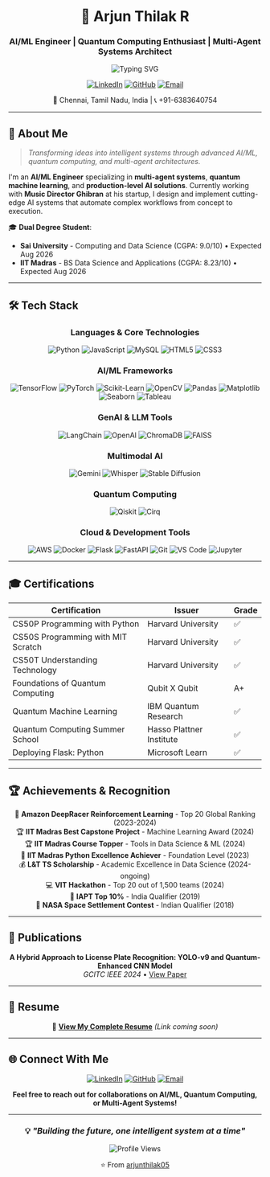 <div align="center">

# 🚀 Arjun Thilak R

### AI/ML Engineer | Quantum Computing Enthusiast | Multi-Agent Systems Architect

![Typing SVG](https://readme-typing-svg.herokuapp.com?font=Fira+Code&size=22&duration=3000&pause=1000&color=00F7F7&center=true&vCenter=true&width=600&lines=Building+Intelligent+Systems;Multi-Agent+Architectures;Quantum+Machine+Learning;Production-Level+AI+Solutions)

[![LinkedIn](https://img.shields.io/badge/LinkedIn-0077B5?style=for-the-badge&logo=linkedin&logoColor=white)](https://linkedin.com/in/arjun-thilak)
[![GitHub](https://img.shields.io/badge/GitHub-100000?style=for-the-badge&logo=github&logoColor=white)](https://github.com/arjunthilak05)
[![Email](https://img.shields.io/badge/Email-D14836?style=for-the-badge&logo=gmail&logoColor=white)](mailto:arjunthilak2005@gmail.com)

📍 Chennai, Tamil Nadu, India | 📞 +91-6383640754

</div>

---

## 🌟 About Me

> *Transforming ideas into intelligent systems through advanced AI/ML, quantum computing, and multi-agent architectures.*

I'm an **AI/ML Engineer** specializing in **multi-agent systems**, **quantum machine learning**, and **production-level AI solutions**. Currently working with **Music Director Ghibran** at his startup, I design and implement cutting-edge AI systems that automate complex workflows from concept to execution.

🎓 **Dual Degree Student**:
- **Sai University** - Computing and Data Science (CGPA: 9.0/10) • Expected Aug 2026
- **IIT Madras** - BS Data Science and Applications (CGPA: 8.23/10) • Expected Aug 2026

---

## 🛠️ Tech Stack

<div align="center">

### Languages & Core Technologies
![Python](https://img.shields.io/badge/PYTHON-3776AB?style=for-the-badge&logo=python&logoColor=white)
![JavaScript](https://img.shields.io/badge/JAVASCRIPT-F7DF1E?style=for-the-badge&logo=javascript&logoColor=black)
![MySQL](https://img.shields.io/badge/MYSQL-4479A1?style=for-the-badge&logo=mysql&logoColor=white)
![HTML5](https://img.shields.io/badge/HTML5-E34F26?style=for-the-badge&logo=html5&logoColor=white)
![CSS3](https://img.shields.io/badge/CSS3-1572B6?style=for-the-badge&logo=css3&logoColor=white)

### AI/ML Frameworks
![TensorFlow](https://img.shields.io/badge/TENSORFLOW-FF6F00?style=for-the-badge&logo=tensorflow&logoColor=white)
![PyTorch](https://img.shields.io/badge/PYTORCH-EE4C2C?style=for-the-badge&logo=pytorch&logoColor=white)
![Scikit-Learn](https://img.shields.io/badge/SCIKIT--LEARN-F7931E?style=for-the-badge&logo=scikit-learn&logoColor=white)
![OpenCV](https://img.shields.io/badge/OPENCV-5C3EE8?style=for-the-badge&logo=opencv&logoColor=white)
![Pandas](https://img.shields.io/badge/PANDAS-150458?style=for-the-badge&logo=pandas&logoColor=white)
![Matplotlib](https://img.shields.io/badge/MATPLOTLIB-11557C?style=for-the-badge&logo=python&logoColor=white)
![Seaborn](https://img.shields.io/badge/SEABORN-3776AB?style=for-the-badge&logo=python&logoColor=white)
![Tableau](https://img.shields.io/badge/TABLEAU-E97627?style=for-the-badge&logo=tableau&logoColor=white)

### GenAI & LLM Tools
![LangChain](https://img.shields.io/badge/LANGCHAIN-121212?style=for-the-badge&logo=chainlink&logoColor=white)
![OpenAI](https://img.shields.io/badge/GPT--4-412991?style=for-the-badge&logo=openai&logoColor=white)
![ChromaDB](https://img.shields.io/badge/CHROMADB-FF6F00?style=for-the-badge&logo=database&logoColor=white)
![FAISS](https://img.shields.io/badge/FAISS-00ADD8?style=for-the-badge&logo=meta&logoColor=white)

### Multimodal AI
![Gemini](https://img.shields.io/badge/GEMINI-8E75B2?style=for-the-badge&logo=google&logoColor=white)
![Whisper](https://img.shields.io/badge/WHISPER-412991?style=for-the-badge&logo=openai&logoColor=white)
![Stable Diffusion](https://img.shields.io/badge/STABLE_DIFFUSION-8B5CF6?style=for-the-badge&logo=stability-ai&logoColor=white)

### Quantum Computing
![Qiskit](https://img.shields.io/badge/QISKIT-6929C4?style=for-the-badge&logo=qiskit&logoColor=white)
![Cirq](https://img.shields.io/badge/CIRQ-4285F4?style=for-the-badge&logo=google&logoColor=white)

### Cloud & Development Tools
![AWS](https://img.shields.io/badge/AWS-232F3E?style=for-the-badge&logo=amazon-aws&logoColor=white)
![Docker](https://img.shields.io/badge/DOCKER-2496ED?style=for-the-badge&logo=docker&logoColor=white)
![Flask](https://img.shields.io/badge/FLASK-000000?style=for-the-badge&logo=flask&logoColor=white)
![FastAPI](https://img.shields.io/badge/FASTAPI-009688?style=for-the-badge&logo=fastapi&logoColor=white)
![Git](https://img.shields.io/badge/GIT-F05032?style=for-the-badge&logo=git&logoColor=white)
![VS Code](https://img.shields.io/badge/VS_CODE-007ACC?style=for-the-badge&logo=visual-studio-code&logoColor=white)
![Jupyter](https://img.shields.io/badge/JUPYTER-F37626?style=for-the-badge&logo=jupyter&logoColor=white)

</div>

---

## 🎓 Certifications

<div align="center">

| Certification | Issuer | Grade |
|--------------|--------|-------|
| CS50P Programming with Python | Harvard University | ✅ |
| CS50S Programming with MIT Scratch | Harvard University | ✅ |
| CS50T Understanding Technology | Harvard University | ✅ |
| Foundations of Quantum Computing | Qubit X Qubit | A+ |
| Quantum Machine Learning | IBM Quantum Research | ✅ |
| Quantum Computing Summer School | Hasso Plattner Institute | ✅ |
| Deploying Flask: Python | Microsoft Learn | ✅ |

</div>

---

## 🏆 Achievements & Recognition

<div align="center">

🚀 **Amazon DeepRacer Reinforcement Learning** - Top 20 Global Ranking (2023-2024)  
🏆 **IIT Madras Best Capstone Project** - Machine Learning Award (2024)  
🏆 **IIT Madras Course Topper** - Tools in Data Science & ML (2024)  
🎯 **IIT Madras Python Excellence Achiever** - Foundation Level (2023)  
💰 **L&T TS Scholarship** - Academic Excellence in Data Science (2024-ongoing)  
💻 **VIT Hackathon** - Top 20 out of 1,500 teams (2024)  
🧪 **IAPT Top 10%** - India Qualifier (2019)  
🚀 **NASA Space Settlement Contest** - Indian Qualifier (2018)

</div>

---

## 📜 Publications

<div align="center">

**A Hybrid Approach to License Plate Recognition: YOLO-v9 and Quantum-Enhanced CNN Model**  
*GCITC IEEE 2024* • [View Paper](https://ieeexplore.ieee.org/document/10862831)

</div>

---

## 📄 Resume

<div align="center">

📎 **[View My Complete Resume](#)** *(Link coming soon)*

</div>

---
## 🌐 Connect With Me

<div align="center">

[![LinkedIn](https://img.shields.io/badge/LinkedIn-Connect-0077B5?style=for-the-badge&logo=linkedin&logoColor=white)](https://linkedin.com/in/arjun-thilak)
[![GitHub](https://img.shields.io/badge/GitHub-Follow-100000?style=for-the-badge&logo=github&logoColor=white)](https://github.com/arjunthilak05)
[![Email](https://img.shields.io/badge/Email-Contact-D14836?style=for-the-badge&logo=gmail&logoColor=white)](mailto:arjunthilak2005@gmail.com)

**Feel free to reach out for collaborations on AI/ML, Quantum Computing, or Multi-Agent Systems!**

</div>

---

<div align="center">

### 💡 *"Building the future, one intelligent system at a time"*

![Profile Views](https://komarev.com/ghpvc/?username=arjunthilak05&color=00F7F7&style=flat-square&label=Profile+Views)

⭐️ From [arjunthilak05](https://github.com/arjunthilak05)

</div>
